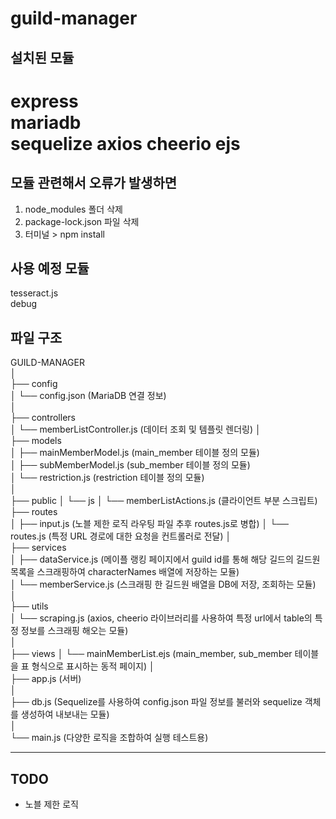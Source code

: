 # guild-manager

## 설치된 모듈
express  
mariadb  
sequelize
axios
cheerio
ejs
=======
## 모듈 관련해서 오류가 발생하면
1. node_modules 폴더 삭제
2. package-lock.json 파일 삭제
3. 터미널 > npm install 

## 사용 예정 모듈
tesseract.js  
debug

## 파일 구조
GUILD-MANAGER  
│  
├── config  
│   └── config.json (MariaDB 연결 정보)  
│  
├── controllers   
│   └── memberListController.js (데이터 조회 및 템플릿 렌더링) 
│   
├── models  
│   ├── mainMemberModel.js (main_member 테이블 정의 모듈)  
│   ├── subMemberModel.js (sub_member 테이블 정의 모듈)   
│   └── restriction.js (restriction 테이블 정의 모듈)  
│   
├── public
│   └── js
│       └── memberListActions.js (클라이언트 부분 스크립트)   
├── routes   
│   ├── input.js (노블 제한 로직 라우팅 파일 추후 routes.js로 병합)
│   └── routes.js (특정 URL 경로에 대한 요청을 컨트롤러로 전달) 
│   
├── services  
│   ├── dataService.js (메이플 랭킹 페이지에서 guild id를 통해 해당 길드의 길드원 목록을 스크래핑하여 characterNames 배열에 저장하는 모듈)  
│   └── memberService.js (스크래핑 한 길드원 배열을 DB에 저장, 조회하는 모듈)  
│  
├── utils  
│   └── scraping.js (axios, cheerio 라이브러리를 사용하여 특정 url에서 table의 특정 정보를 스크래핑 해오는 모듈)  
│  
├── views 
│   └── mainMemberList.ejs (main_member, sub_member 테이블을 표 형식으로 표시하는 동적 페이지)
│  
├── app.js (서버)  
│  
├── db.js (Sequelize를 사용하여 config.json 파일 정보를 불러와 sequelize 객체를 생성하여 내보내는 모듈)  
│  
└── main.js (다양한 로직을 조합하여 실행 테스트용)  

---

## TODO
- 노블 제한 로직